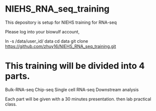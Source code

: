 # NIEHS_RNA_seq_training

This depository is setup for NIEHS training for RNA-seq

Please log into your biowulf account, 

ln -s /data/user_id/ data
cd data
git clone https://github.com/zhuy16/NIEHS_RNA_seq_training.git 

# This training will be divided into 4 parts. 

Bulk-RNA-seq
Chip-seq
Single cell RNA-seq
Downstream analysis

Each part will be given with a 30 minutes presentation. 
then lab practical class. 


